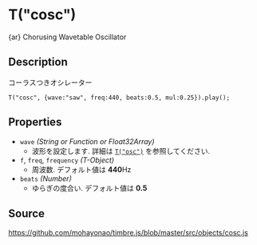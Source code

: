 T("cosc")
=========
{ar} Chorusing Wavetable Oscillator

## Description ##
コーラスつきオシレーター

```timbre
T("cosc", {wave:"saw", freq:440, beats:0.5, mul:0.25}).play();
```

## Properties ##
- `wave` _(String or Function or Float32Array)_
  - 波形を設定します. 詳細は [`T("osc")`](./osc.html) を参照してください.
- `f`, `freq`, `frequency` _(T-Object)_
  - 周波数. デフォルト値は **440**Hz
- `beats` _(Number)_
  - ゆらぎの度合い. デフォルト値は **0.5**

## Source ##
https://github.com/mohayonao/timbre.js/blob/master/src/objects/cosc.js
